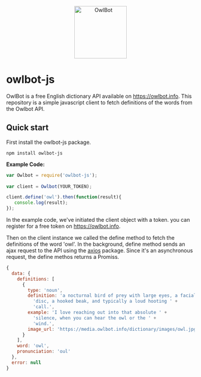 <p align="center">
    <img alt="OwlBot" src="https://owlbot.info/static/dictionary/img/owlbot.png" width="140">
</p>

# owlbot-js

OwlBot is a free English dictionary API available on https://owlbot.info. 
This repository is a simple javascript client to fetch definitions of the words from the Owlbot API.

## Quick start
First install the owlbot-js package.
```
npm install owlbot-js
```

**Example Code:**
```js
var Owlbot = require('owlbot-js');
  
var client = Owlbot(YOUR_TOKEN);

client.define('owl').then(function(result){
   console.log(result);
});
```

In the example code, we've initiated the client object with a token. you can register for a free token on https://owlbot.info.

Then on the client instance we called the define method to fetch the definitions of  the word 'owl'.
In the background, define method sends an ajax request to the API using the <a href='https://github.com/axios/axios'>axios</a> package.
Since it's an asynchronous request, the define methos returns a Promiss.


```js
{
  data: { 
    definitions: [
      {
        type: 'noun',
        definition: 'a nocturnal bird of prey with large eyes, a facial ' +
          'disc, a hooked beak, and typically a loud hooting ' +
          'call.',
        example: 'I love reaching out into that absolute ' +
          'silence, when you can hear the owl or the ' +
          'wind.',
        image_url: 'https://media.owlbot.info/dictionary/images/owl.jpg.400x400_q85_box-403,83,960,640_crop_detail.jpg'
      }
    ],
    word: 'owl',
    pronunciation: 'oul'
  },
  error: null
}

```
